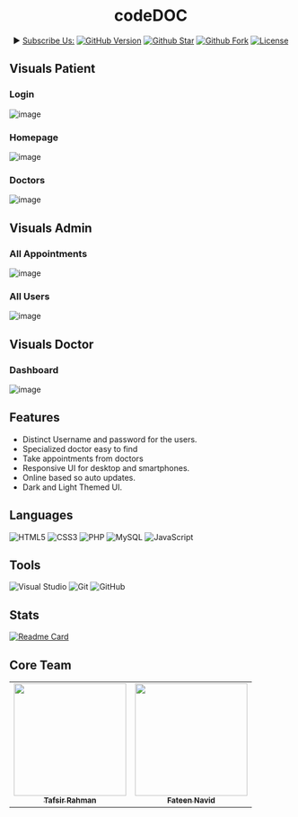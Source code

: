 <h1 align="center">codeDOC</h1>
<div align="center">

► [Subscribe Us:](https://www.youtube.com/codingwithelias?sub_confirmation=1)
   [![GitHub Version](https://img.shields.io/github/release/Sheikh-Tafsir/codeDOC.svg?style=for-the-badge)](https://github.com/Sheikh-Tafsir/codeDOC/releases) 
   [![Github Star](https://img.shields.io/github/stars/Sheikh-Tafsir/codeDOC.svg?style=for-the-badge)](https://github.com/Sheikh-Tafsir/codeDOC/stargazers) 
   [![Github Fork](https://img.shields.io/github/forks/Sheikh-Tafsir/codeDOC.svg?style=for-the-badge)](https://github.com/Sheikh-Tafsir/codeDOC/network/members) 
   [![License](https://img.shields.io/badge/license-hippocratic%20license-orange.svg?longCache=true&style=for-the-badge)](https://github.com/Sheikh-Tafsir/codeDOC/blob/main/LICENSE)

</div>

## Visuals Patient

### Login
![image](https://user-images.githubusercontent.com/83116065/199513574-2136f567-b985-4df9-81e5-49ef29141fb2.png)

### Homepage
![image](https://user-images.githubusercontent.com/83116065/199514289-32c19e8f-3b6a-4cfe-a874-eead07572294.png)

### Doctors
![image](https://user-images.githubusercontent.com/83116065/203369147-6792bccd-800f-491c-803c-495138d1623d.png)


## Visuals Admin

### All Appointments
![image](https://user-images.githubusercontent.com/83116065/203369725-1b4195c3-4704-4b17-8836-6977c3f2a540.png)

### All Users
![image](https://user-images.githubusercontent.com/83116065/203370091-5b895e1b-969a-4577-8560-65bc3c1c3c84.png)


## Visuals Doctor

### Dashboard
![image](https://user-images.githubusercontent.com/83116065/203370312-b76b03f8-f3aa-4ed9-96a1-478555d08c48.png)


## Features
- Distinct Username and password for the users.
- Specialized doctor easy to find
- Take appointments from doctors 
- Responsive UI for desktop and smartphones.
- Online based so auto updates.
- Dark and Light Themed UI.

## Languages
![HTML5](https://img.shields.io/badge/html5-%23E34F26.svg?style=for-the-badge&logo=html5&logoColor=white)
![CSS3](https://img.shields.io/badge/css3-%231572B6.svg?style=for-the-badge&logo=css3&logoColor=white)
![PHP](https://img.shields.io/badge/php-%23777BB4.svg?style=for-the-badge&logo=php&logoColor=white)
![MySQL](https://img.shields.io/badge/mysql-%2300f.svg?style=for-the-badge&logo=mysql&logoColor=white)
![JavaScript](https://img.shields.io/badge/javascript-%23323330.svg?style=for-the-badge&logo=javascript&logoColor=%23F7DF1E)


## Tools
![Visual Studio](https://img.shields.io/badge/Visual%20Studio-5C2D91.svg?style=for-the-badge&logo=visual-studio&logoColor=white)
![Git](https://img.shields.io/badge/git-%23F05033.svg?style=for-the-badge&logo=git&logoColor=white)
![GitHub](https://img.shields.io/badge/github-%23121011.svg?style=for-the-badge&logo=github&logoColor=white)

## Stats
[![Readme Card](https://github-readme-stats.vercel.app/api/pin/?username=Sheikh-Tafsir&theme=radical&repo=codeDOC)](https://github.com/anuraghazra/github-readme-stats)


## Core Team
<table>
    <tr>
      <td align="center">
        <a href="https://github.com/Sheikh-Tafsir">
            <img src="https://avatars.githubusercontent.com/u/83116065?v=4" width="200px;" alt=""/>
            <br />
            <sub><b>Tafsir Rahman</b></sub>
        </a>
      </td>
      <td align="center">
        <a href="https://github.com/fateennavid-cse19">
            <img src="https://avatars.githubusercontent.com/u/84742960?v=4" width="200px;" alt=""/>
            <br />
            <sub><b>Fateen Navid</b></sub>
        </a>
      </td>
    </tr>
</table>
